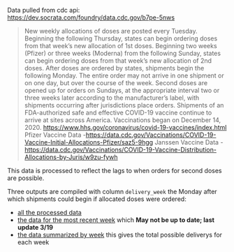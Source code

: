 Data pulled from cdc api: https://dev.socrata.com/foundry/data.cdc.gov/b7pe-5nws


>New weekly allocations of doses are posted every Tuesday.  Beginning the following Thursday, states can begin ordering doses from that week’s new allocation of 1st doses.  Beginning two weeks (Pfizer) or three weeks (Moderna) from the following Sunday, states can begin ordering doses from that week’s new allocation of 2nd doses. After doses are ordered by states, shipments begin the following Monday.  The entire order may not arrive in one shipment or on one day, but over the course of the week.  Second doses are opened up for orders on Sundays, at the appropriate interval two or three weeks later according to the manufacturer’s label, with shipments occurring after jurisdictions place orders.  Shipments of an FDA-authorized safe and effective COVID-19 vaccine continue to arrive at sites across America.  Vaccinations began on December 14, 2020. https://www.hhs.gov/coronavirus/covid-19-vaccines/index.html Pfizer Vaccine Data -https://data.cdc.gov/Vaccinations/COVID-19-Vaccine-Initial-Allocations-Pfizer/saz5-9hgg Janssen Vaccine Data -https://data.cdc.gov/Vaccinations/COVID-19-Vaccine-Distribution-Allocations-by-Juris/w9zu-fywh

This data is processed to reflect the lags to when orders for second doses are possible.

Three outputs are compiled with column `delivery_week` the Monday after which shipments could begin if allocated doses were ordered:

- [all the processed data](/all_allocations.csv)
- [the data for the most recent week](/this_week.csv) which **May not be up to date; last update 3/19**
- [the data summarized by week](/weekly_allocations.csv) this gives the total possible deliverys for each week
